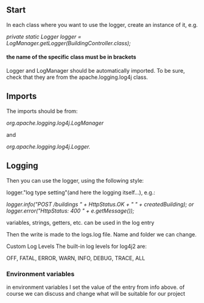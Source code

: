 <!DOCTYPE html>
<html lang="en">
<head>
  <meta charset="UTF-8">
</head>
<body>

<h2>Start</h2>
<p>
  In each class where you want to use the logger, create an instance of it, e.g.</p>
<i>
  private static Logger logger = LogManager.getLogger(BuildingController.class);
</i>

<h4>the name of the specific class must be in brackets</h4>

<p>
  Logger and LogManager should be automatically imported. To be sure, check that they are from the
  apache.logging.log4j class.
</p>

<h2>Imports</h2>
<p>
  The imports should be from:
</p>
<i>org.apache.logging.log4j.LogManager
</i>
<p>and</p>
<i>
  org.apache.logging.log4j.Logger.
</i>


<h2>Logging</h2>
<p>
  Then you can use the logger, using the following style:
</p>

<p>
  logger."log type setting"(and here the logging itself...), e.g.:
</p>

<i>
  logger.info("POST /buildings " + HttpStatus.OK + " " + createdBuilding);
  or
  logger.error("HttpStatus: 400 " + e.getMessage());
</i>
<p>
  variables, strings, getters, etc. can be used in the log entry

Then the write is made to the logs.log file.
  Name and folder we can change.
</p>
<p>
    Custom Log Levels
The built-in log levels for log4j2 are:

OFF, 
FATAL, 
ERROR, 
WARN, 
INFO, 
DEBUG, 
TRACE, 
ALL
</p>

<h3>Environment variables</h3>
<p>in environment variables I set the value of the entry from info above. of course we can discuss
  and change what will be suitable for our project</p>
</body>
</html>
